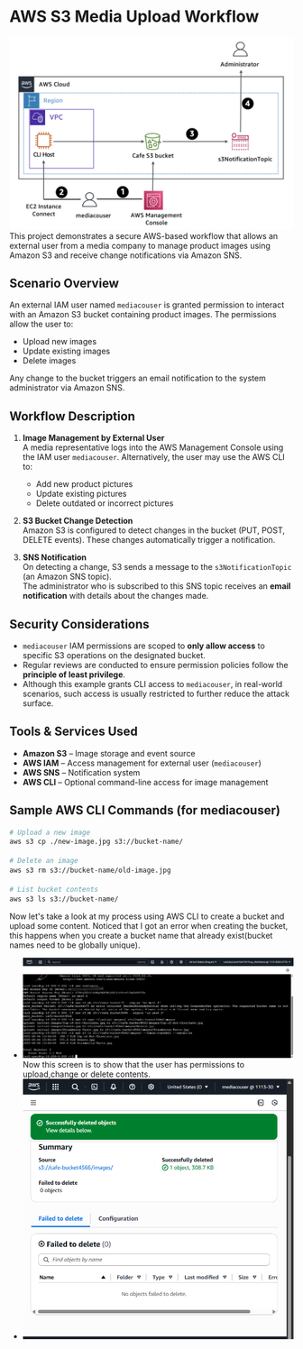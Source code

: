 # AWS S3 Media Upload Workflow
![Architecture image](Architecture.png)
This project demonstrates a secure AWS-based workflow that allows an external user from a media company to manage product images using Amazon S3 and receive change notifications via Amazon SNS.

## Scenario Overview

An external IAM user named `mediacouser` is granted permission to interact with an Amazon S3 bucket containing product images. The permissions allow the user to:

- Upload new images
- Update existing images
- Delete images

Any change to the bucket triggers an email notification to the system administrator via Amazon SNS.

## Workflow Description

1. **Image Management by External User**  
   A media representative logs into the AWS Management Console using the IAM user `mediacouser`. Alternatively, the user may use the AWS CLI to:
   - Add new product pictures
   - Update existing pictures
   - Delete outdated or incorrect pictures

2. **S3 Bucket Change Detection**  
   Amazon S3 is configured to detect changes in the bucket (PUT, POST, DELETE events). These changes automatically trigger a notification.

3. **SNS Notification**  
   On detecting a change, S3 sends a message to the `s3NotificationTopic` (an Amazon SNS topic).  
   The administrator who is subscribed to this SNS topic receives an **email notification** with details about the changes made.

## Security Considerations

- `mediacouser` IAM permissions are scoped to **only allow access** to specific S3 operations on the designated bucket.
- Regular reviews are conducted to ensure permission policies follow the **principle of least privilege**.
- Although this example grants CLI access to `mediacouser`, in real-world scenarios, such access is usually restricted to further reduce the attack surface.

## Tools & Services Used

- **Amazon S3** – Image storage and event source
- **AWS IAM** – Access management for external user (`mediacouser`)
- **AWS SNS** – Notification system
- **AWS CLI** – Optional command-line access for image management

## Sample AWS CLI Commands (for mediacouser)

```bash
# Upload a new image
aws s3 cp ./new-image.jpg s3://bucket-name/

# Delete an image
aws s3 rm s3://bucket-name/old-image.jpg

# List bucket contents
aws s3 ls s3://bucket-name/
```

 Now let's take a look at my process using AWS CLI to create a bucket and upload some content. Noticed that I got an error when creating the bucket, this happens when you create a bucket name that already exist(bucket names need to be globally unique).
- ![Screenshot image](Screenshot6.png)
Now this screen is to show that the user has permissions to upload,change or delete contents.
- ![Screenshot image](Screenshot7.png)
